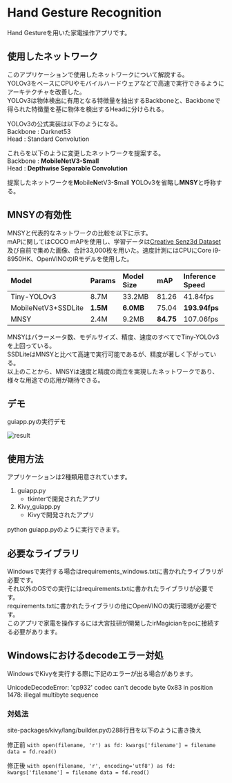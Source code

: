 # Hand Gesture Recognition
Hand Gestureを用いた家電操作アプリです。

## 使用したネットワーク
このアプリケーションで使用したネットワークについて解説する。  
YOLOv3をベースにCPUやモバイルハードウェアなどで高速で実行できるようにアーキテクチャを改善した。  
YOLOv3は物体検出に有用となる特徴量を抽出するBackboneと、Backboneで得られた特徴量を基に物体を検出するHeadに分けられる。

YOLOv3の公式実装は以下のようになる。  
Backbone : Darknet53  
Head : Standard Convolution

これらを以下のように変更したネットワークを提案する。  
Backbone : **MobileNetV3-Small**  
Head : **Depthwise Separable Convolution**

提案したネットワークを**M**obile**N**etV3-**S**mall **Y**OLOv3を省略し**MNSY**と呼称する。

## MNSYの有効性
MNSYと代表的なネットワークの比較を以下に示す。  
mAPに関してはCOCO mAPを使用し、学習データは[Creative Senz3d Dataset](https://lttm.dei.unipd.it/downloads/gesture/)及び自前で集めた画像、合計33,000枚を用いた。速度計測にはCPUにCore i9-8950HK、OpenVINOのIRモデルを使用した。

|Model|Params|Model Size|mAP|Inference Speed|
|:---|:---|:---|:---|:---|
|Tiny-YOLOv3|8.7M|33.2MB|81.26|41.84fps|
|MobileNetV3+SSDLite|**1.5M**|**6.0MB**|75.04|**193.94fps**|
|MNSY|2.4M|9.2MB|**84.75**|107.06fps|

MNSYはパラーメータ数、モデルサイズ、精度、速度のすべてでTiny-YOLOv3を上回っている。  
SSDLiteはMNSYと比べて高速で実行可能であるが、精度が著しく下がっている。  
以上のことから、MNSYは速度と精度の両立を実現したネットワークであり、様々な用途での応用が期待できる。


## デモ
guiapp.pyの実行デモ

![result](https://github.com/appleyuta/Hand-Gesture-Recognition/blob/main/demo.gif)

## 使用方法
アプリケーションは2種類用意されています。
1. guiapp.py
   - tkinterで開発されたアプリ
2. Kivy_guiapp.py
   - Kivyで開発されたアプリ

python guiapp.pyのように実行できます。

## 必要なライブラリ
Windowsで実行する場合はrequirements_windows.txtに書かれたライブラリが必要です。  
それ以外のOSでの実行にはrequirements.txtに書かれたライブラリが必要です。  
requirements.txtに書かれたライブラリの他にOpenVINOの実行環境が必要です。  
このアプリで家電を操作するには大宮技研が開発したirMagicianをpcに接続する必要があります。

## Windowsにおけるdecodeエラー対処
WindowsでKivyを実行する際に下記のエラーが出る場合があります。

UnicodeDecodeError: 'cp932' codec can't decode byte 0x83 in position 1478: illegal multibyte sequence

### 対処法
site-packages/kivy/lang/builder.pyの288行目を以下のように書き換え

修正前
`with open(filename, 'r') as fd:
    kwargs['filename'] = filename
    data = fd.read()`

修正後
`with open(filename, 'r', encoding='utf8') as fd:
    kwargs['filename'] = filename
    data = fd.read()`